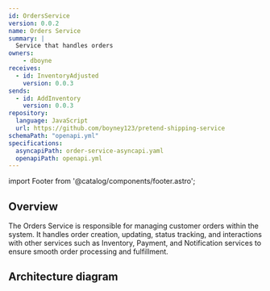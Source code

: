```yaml
---
id: OrdersService
version: 0.0.2
name: Orders Service
summary: |
  Service that handles orders
owners:
    - dboyne
receives:
  - id: InventoryAdjusted
    version: 0.0.3
sends:
  - id: AddInventory  
    version: 0.0.3
repository:
  language: JavaScript
  url: https://github.com/boyney123/pretend-shipping-service
schemaPath: "openapi.yml"
specifications:
  asyncapiPath: order-service-asyncapi.yaml
  openapiPath: openapi.yml
---
```


import Footer from '@catalog/components/footer.astro';

## Overview

The Orders Service is responsible for managing customer orders within the system. It handles order creation, updating, status tracking, and interactions with other services such as Inventory, Payment, and Notification services to ensure smooth order processing and fulfillment.

## Architecture diagram 

<NodeGraph />

<Footer />